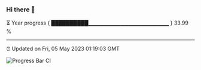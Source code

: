 ### Hi there 👋

⏳ Year progress { ██████████▁▁▁▁▁▁▁▁▁▁▁▁▁▁▁▁▁▁▁▁ } 33.99 %

---

⏰ Updated on Fri, 05 May 2023 01:19:03 GMT

![Progress Bar CI](https://github.com/ZhaoGui/ZhaoGui/workflows/Progress%20Bar%20CI/badge.svg)
